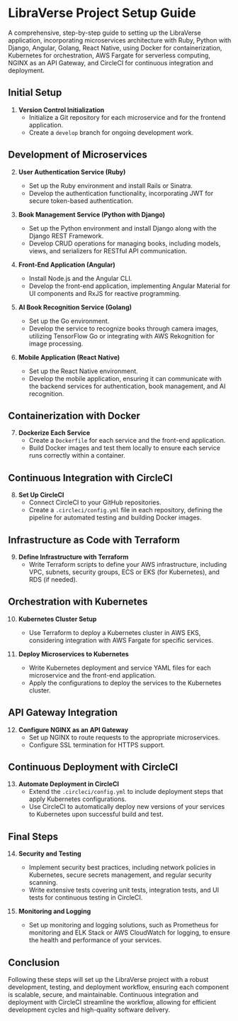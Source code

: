 # LibraVerse Project Setup Guide

A comprehensive, step-by-step guide to setting up the LibraVerse application, incorporating microservices architecture with Ruby, Python with Django, Angular, Golang, React Native, using Docker for containerization, Kubernetes for orchestration, AWS Fargate for serverless computing, NGINX as an API Gateway, and CircleCI for continuous integration and deployment.

## Initial Setup

1. **Version Control Initialization**
   - Initialize a Git repository for each microservice and for the frontend application.
   - Create a `develop` branch for ongoing development work.

## Development of Microservices

2. **User Authentication Service (Ruby)**
   - Set up the Ruby environment and install Rails or Sinatra.
   - Develop the authentication functionality, incorporating JWT for secure token-based authentication.

3. **Book Management Service (Python with Django)**
   - Set up the Python environment and install Django along with the Django REST Framework.
   - Develop CRUD operations for managing books, including models, views, and serializers for RESTful API communication.

4. **Front-End Application (Angular)**
   - Install Node.js and the Angular CLI.
   - Develop the front-end application, implementing Angular Material for UI components and RxJS for reactive programming.

5. **AI Book Recognition Service (Golang)**
   - Set up the Go environment.
   - Develop the service to recognize books through camera images, utilizing TensorFlow Go or integrating with AWS Rekognition for image processing.

6. **Mobile Application (React Native)**
   - Set up the React Native environment.
   - Develop the mobile application, ensuring it can communicate with the backend services for authentication, book management, and AI recognition.

## Containerization with Docker

7. **Dockerize Each Service**
   - Create a `Dockerfile` for each service and the front-end application.
   - Build Docker images and test them locally to ensure each service runs correctly within a container.

## Continuous Integration with CircleCI

8. **Set Up CircleCI**
   - Connect CircleCI to your GitHub repositories.
   - Create a `.circleci/config.yml` file in each repository, defining the pipeline for automated testing and building Docker images.

## Infrastructure as Code with Terraform

9. **Define Infrastructure with Terraform**
   - Write Terraform scripts to define your AWS infrastructure, including VPC, subnets, security groups, ECS or EKS (for Kubernetes), and RDS (if needed).

## Orchestration with Kubernetes

10. **Kubernetes Cluster Setup**
    - Use Terraform to deploy a Kubernetes cluster in AWS EKS, considering integration with AWS Fargate for specific services.

11. **Deploy Microservices to Kubernetes**
    - Write Kubernetes deployment and service YAML files for each microservice and the front-end application.
    - Apply the configurations to deploy the services to the Kubernetes cluster.

## API Gateway Integration

12. **Configure NGINX as an API Gateway**
    - Set up NGINX to route requests to the appropriate microservices.
    - Configure SSL termination for HTTPS support.

## Continuous Deployment with CircleCI

13. **Automate Deployment in CircleCI**
    - Extend the `.circleci/config.yml` to include deployment steps that apply Kubernetes configurations.
    - Use CircleCI to automatically deploy new versions of your services to Kubernetes upon successful build and test.

## Final Steps

14. **Security and Testing**
    - Implement security best practices, including network policies in Kubernetes, secure secrets management, and regular security scanning.
    - Write extensive tests covering unit tests, integration tests, and UI tests for continuous testing in CircleCI.

15. **Monitoring and Logging**
    - Set up monitoring and logging solutions, such as Prometheus for monitoring and ELK Stack or AWS CloudWatch for logging, to ensure the health and performance of your services.

## Conclusion

Following these steps will set up the LibraVerse project with a robust development, testing, and deployment workflow, ensuring each component is scalable, secure, and maintainable. Continuous integration and deployment with CircleCI streamline the workflow, allowing for efficient development cycles and high-quality software delivery.
